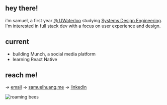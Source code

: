 ## hey there!

i'm samuel, a first year [@ UWaterloo](https://uwaterloo.ca/) studying [Systems Design Engineering](https://uwaterloo.ca/future-students/programs/systems-design-engineering). I'm interested in full stack dev with a focus on user experience and design.

## current
- building Munch, a social media platform
- learning React Native

## reach me!
→ [email](mailto:samzehuang@gmail.com)
→ [samuelhuang.me](https://samuelhuang.me/)
→ [linkedin](https://www.linkedin.com/in/samuelzh/)

<img alt="roaming bees" src="[https://github.com/user-attachments/assets/27090176-4f07-42a6-99e0-d77b9d18f249](https://github.com/user-attachments/assets/dab2c64c-25ae-4b29-ad84-ec10dcce1c9a)">
